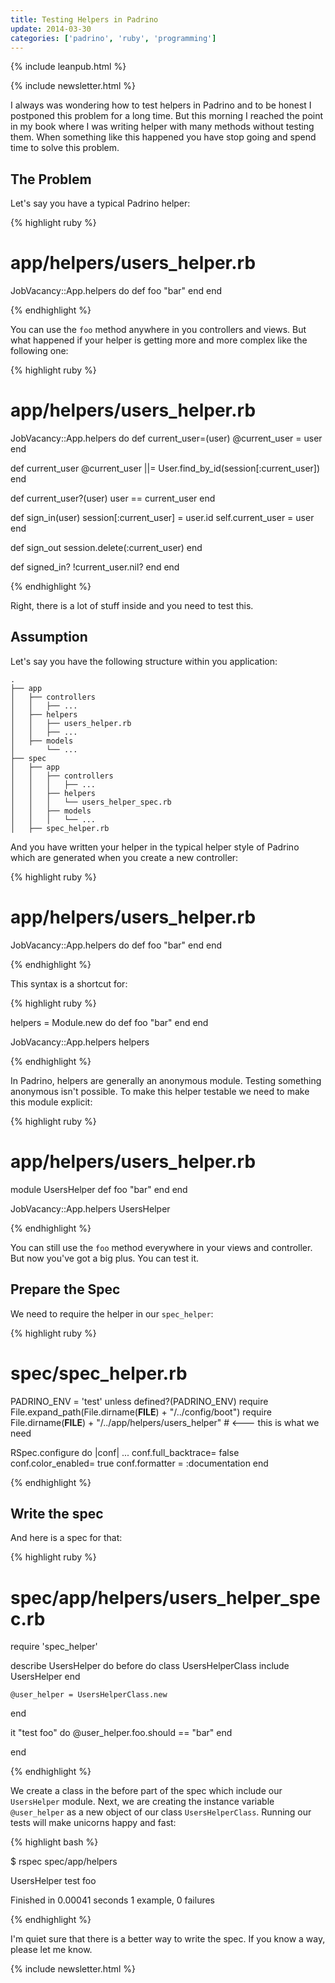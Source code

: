 ```yaml
---
title: Testing Helpers in Padrino
update: 2014-03-30
categories: ['padrino', 'ruby', 'programming']
---
```


{% include leanpub.html %}

{% include newsletter.html %}

I always was wondering how to test helpers in Padrino and to be honest I postponed this problem for a long time. But
this morning I reached the point in my book where I was writing helper with many methods without testing them. When
something like this happened you have stop going and spend time to solve this problem.


## The Problem

Let's say you have a typical Padrino helper:


{% highlight ruby %}

# app/helpers/users_helper.rb

JobVacancy::App.helpers do
  def foo
    "bar"
  end
end

{% endhighlight %}


You can use the `foo` method anywhere in you controllers and views. But what happened if your helper
is getting more and more complex like the following one:


{% highlight ruby %}
# app/helpers/users_helper.rb

JobVacancy::App.helpers do
  def current_user=(user)
    @current_user = user
  end

  def current_user
    @current_user ||= User.find_by_id(session[:current_user])
  end

  def current_user?(user)
    user == current_user
  end

  def sign_in(user)
    session[:current_user] = user.id
    self.current_user = user
  end

  def sign_out
    session.delete(:current_user)
  end

  def signed_in?
    !current_user.nil?
  end
end

{% endhighlight %}


Right, there is a lot of stuff inside and you need to test this.


## Assumption

Let's say you have the following structure within you application:

    .
    ├── app
    │   ├── controllers
    │   │   ├── ...
    │   ├── helpers
    │   │   ├── users_helper.rb
    │   │   ├── ...
    │   ├── models
    │       └── ...
    ├── spec
    │   ├── app
    │   │   ├── controllers
    │   │   │   ├── ...
    │   │   ├── helpers
    │   │   │   └── users_helper_spec.rb
    │   │   ├── models
    │   │   │   └── ...
    │   ├── spec_helper.rb


And you have written your helper in the typical helper style of Padrino which are generated when you create a new
controller:


{% highlight ruby %}

# app/helpers/users_helper.rb

JobVacancy::App.helpers do
  def foo
    "bar"
  end
end

{% endhighlight %}


This syntax is a shortcut for:


{% highlight ruby %}

helpers = Module.new do
  def foo
    "bar"
  end
end

JobVacancy::App.helpers helpers

{% endhighlight %}


In Padrino, helpers are generally an anonymous module. Testing something anonymous isn't possible. To make this helper
testable we need to make this module explicit:


{% highlight ruby %}
# app/helpers/users_helper.rb

module UsersHelper
  def foo
    "bar"
  end
end

JobVacancy::App.helpers UsersHelper

{% endhighlight %}


You can still use the `foo` method everywhere in your views and controller. But now you've got a big plus. You can test it.


## Prepare the Spec

We need to require the helper in our `spec_helper`:


{% highlight ruby %}
# spec/spec_helper.rb

PADRINO_ENV = 'test' unless defined?(PADRINO_ENV)
require File.expand_path(File.dirname(__FILE__) + "/../config/boot")
require File.dirname(__FILE__) + "/../app/helpers/users_helper" # <--- this is what we need

RSpec.configure do |conf|
  ...
  conf.full_backtrace= false
  conf.color_enabled= true
  conf.formatter = :documentation
end

{% endhighlight %}


## Write the spec

And here is a spec for that:

{% highlight ruby %}
# spec/app/helpers/users_helper_spec.rb
require 'spec_helper'

describe UsersHelper do
  before do
    class UsersHelperClass
      include UsersHelper
    end

    @user_helper = UsersHelperClass.new
  end

  it "test foo" do
    @user_helper.foo.should == "bar"
  end

end

{% endhighlight %}


We create a class in the before part of the spec which include our `UsersHelper` module. Next, we are creating the instance variable `@user_helper` as a new object of our class `UsersHelperClass`. Running our tests will make unicorns happy and fast:


{% highlight bash %}

$ rspec spec/app/helpers

  UsersHelper
    test foo

  Finished in 0.00041 seconds
  1 example, 0 failures

{% endhighlight %}


I'm quiet sure that there is a better way to write the spec. If you know a way, please let me know.

{% include newsletter.html %}

